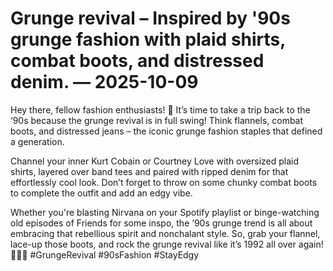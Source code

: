 # Grunge revival – Inspired by '90s grunge fashion with plaid shirts, combat boots, and distressed denim. — 2025-10-09

Hey there, fellow fashion enthusiasts! 🖤 It’s time to take a trip back to the ‘90s because the grunge revival is in full swing! Think flannels, combat boots, and distressed jeans – the iconic grunge fashion staples that defined a generation. 

Channel your inner Kurt Cobain or Courtney Love with oversized plaid shirts, layered over band tees and paired with ripped denim for that effortlessly cool look. Don’t forget to throw on some chunky combat boots to complete the outfit and add an edgy vibe.

Whether you're blasting Nirvana on your Spotify playlist or binge-watching old episodes of Friends for some inspo, the ‘90s grunge trend is all about embracing that rebellious spirit and nonchalant style. So, grab your flannel, lace-up those boots, and rock the grunge revival like it’s 1992 all over again! 🤘🏼✨ #GrungeRevival #90sFashion #StayEdgy